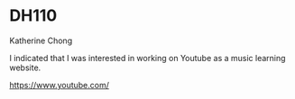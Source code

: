 # DH110

Katherine Chong

I indicated that I was interested in working on Youtube as a music learning website.

https://www.youtube.com/
